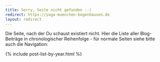 ```yaml
---
title: Sorry, Seite nicht gefunden :-(
redirect: https://yoga-muenchen-bogenhausen.de
layout: redirect
---
```

Die Seite, nach der Du schaust existiert nicht. Hier die Liste aller Blog-Beiträge in chronologischer Reihenfolge - für normale Seiten siehe bitte auch die Navigation:

{% include post-list-by-year.html %}
